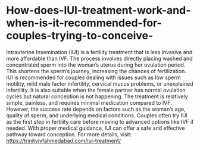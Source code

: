 # How-does-IUI-treatment-work-and-when-is-it-recommended-for-couples-trying-to-conceive-

Intrauterine Insemination (IUI) is a fertility treatment that is less invasive and more affordable than IVF. The process involves directly placing washed and concentrated sperm into the woman’s uterus during her ovulation period. This shortens the sperm’s journey, increasing the chances of fertilization. IUI is recommended for couples dealing with issues such as low sperm motility, mild male factor infertility, cervical mucus problems, or unexplained infertility. It is also suitable when the female partner has normal ovulation cycles but natural conception is not happening. The treatment is relatively simple, painless, and requires minimal medication compared to IVF. However, the success rate depends on factors such as the woman’s age, quality of sperm, and underlying medical conditions. Couples often try IUI as the first step in fertility care before moving to advanced options like IVF if needed. With proper medical guidance, IUI can offer a safe and effective pathway toward conception. For more details, visit: https://trinityivfahmedabad.com/iui-treatment/

